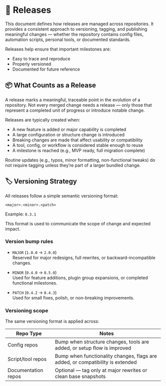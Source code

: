 # 🚀 Releases

This document defines how releases are managed across repositories. It provides a consistent approach to versioning, tagging, and publishing meaningful changes — whether the repository contains config files, automation scripts, personal tools, or documented standards.

Releases help ensure that important milestones are:

- Easy to trace and reproduce
- Properly versioned
- Documented for future reference

## 📦 What Counts as a Release

A release marks a meaningful, traceable point in the evolution of a repository. Not every merged change needs a release — only those that represent a completed unit of progress or introduce notable change.

Releases are typically created when:

- A new feature is added or major capability is completed
- A large configuration or structure change is introduced
- Breaking changes are made that affect usability or compatibility
- A tool, config, or workflow is considered stable enough to reuse
- A milestone is reached (e.g., MVP ready, full migration complete)

Routine updates (e.g., typos, minor formatting, non-functional tweaks) do not require tagging unless they’re part of a larger bundled change.

## 🏷️ Versioning Strategy

All releases follow a simple semantic versioning format:

```
<major>.<minor>.<patch>
```

Example: `0.3.1`

This format is used to communicate the scope of change and expected impact.

### Version bump rules

- `MAJOR` (`1.0.0` → `2.0.0`)  
  Reserved for major redesigns, full rewrites, or backward-incompatible changes.

- `MINOR` (`0.4.0` → `0.5.0`)  
  Used for feature additions, plugin group expansions, or completed functional milestones.

- `PATCH` (`0.4.2` → `0.4.3`)  
  Used for small fixes, polish, or non-breaking improvements.

### Versioning scope

The same versioning format is applied across:

| Repo Type           | Notes                                                                          |
| ------------------- | ------------------------------------------------------------------------------ |
| Config repos        | Bump when structure changes, tools are added, or setup flow is improved        |
| Script/tool repos   | Bump when functionality changes, flags are added, or compatibility is extended |
| Documentation repos | Optional — tag only at major rewrites or clean base snapshots                  |
